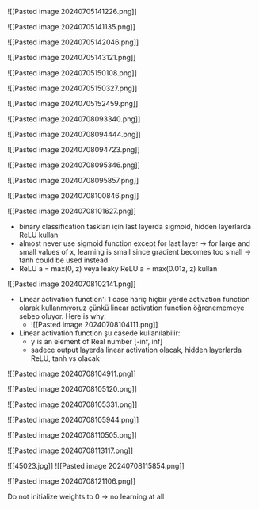 
![[Pasted image 20240705141226.png]]


![[Pasted image 20240705141135.png]]

![[Pasted image 20240705142046.png]]


![[Pasted image 20240705143121.png]]


![[Pasted image 20240705150108.png]]

![[Pasted image 20240705150327.png]]

![[Pasted image 20240705152459.png]]


![[Pasted image 20240708093340.png]]


![[Pasted image 20240708094444.png]]


![[Pasted image 20240708094723.png]]


![[Pasted image 20240708095346.png]]


![[Pasted image 20240708095857.png]]

![[Pasted image 20240708100846.png]]


![[Pasted image 20240708101627.png]]

 - binary classification taskları için last layerda sigmoid, hidden layerlarda ReLU kullan
 - almost never use sigmoid function except for last layer -> for large and small values of x, learning is small since gradient becomes too small -> tanh could be used instead
 - ReLU a = max(0, z) veya leaky ReLU a = max(0.01z, z)  kullan 
 
![[Pasted image 20240708102141.png]]


 - Linear activation function'ı 1 case hariç hiçbir yerde activation function olarak kullanmıyoruz çünkü linear activation function öğrenememeye sebep oluyor. Here is why:
	 - ![[Pasted image 20240708104111.png]]
 - Linear activation function şu casede kullanılabilir:
	 - y is an element of Real number [-inf, inf] 
	 - sadece output layerda linear activation olacak, hidden layerlarda ReLU, tanh vs olacak


![[Pasted image 20240708104911.png]]


![[Pasted image 20240708105120.png]]

![[Pasted image 20240708105331.png]]

![[Pasted image 20240708105944.png]]

![[Pasted image 20240708110505.png]]



![[Pasted image 20240708113117.png]]

![[45023.jpg]]
![[Pasted image 20240708115854.png]]



![[Pasted image 20240708121106.png]]

Do not initialize weights to 0 -> no learning at all